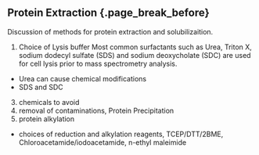 ## Protein Extraction {.page_break_before}

Discussion of methods for protein extraction and solubilizaition. 


1. Choice of Lysis buffer
Most common surfactants such as Urea, Triton X, sodium dodecyl sulfate (SDS) and sodium deoxycholate (SDC) are used for cell lysis prior to mass spectrometry analysis.
* Urea can cause chemical modifications 
* SDS and SDC 
3. chemicals to avoid
4. removal of contaminations, Protein Precipitation
5. protein alkylation
* choices of reduction and alkylation reagents, TCEP/DTT/2BME, Chloroacetamide/iodoacetamide, n-ethyl maleimide

